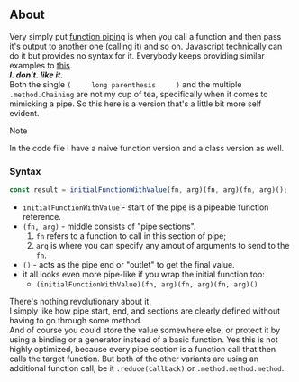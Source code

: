 ## About     
Very simply put [function piping](https://en.wikipedia.org/wiki/Pipeline_(software)#:~:text=The%20name%20%22pipeline%22%20comes%20from,byte%20streams%20as%20data%20objects.) is when you call a function and then pass it's output to another one (calling it) and so on.
Javascript technically can do it but provides no syntax for it. 
Everybody keeps providing similar examples to [this](https://medium.com/@ian_grubb/function-piping-in-javascript-a125b0876a2b).      
***I. don't. like it.***        
Both the single `(     long parenthesis     )` and the multiple `.method.Chaining` are not my cup of tea, specifically when it comes to mimicking a pipe. So this here is a version that's a little bit more self evident.          
> [!NOTE]
> In the code file I have a naive function version and a class version as well.         
### Syntax        
```javascript      
const result = initialFunctionWithValue(fn, arg)(fn, arg)(fn, arg)();
```    

- `initialFunctionWithValue` - start of the pipe is a pipeable function reference.
- `(fn, arg)` - middle consists of "pipe sections".
  1. `fn` refers to a function to call in this section of pipe;
  2. `arg` is where you can specify any amout of arguments to send to the `fn`.
- `()` - acts as the pipe end or "outlet" to get the final value.
- it all looks even more pipe-like if you wrap the initial function too:
  - `(initialFunctionWithValue)(fn, arg)(fn, arg)(fn, arg)()`

There's nothing revolutionary about it.      
I simply like how pipe start, end, and sections are clearly defined without having to go through some method.     
And of course you could store the value somewhere else, or protect it by using a binding or a generator instead of a basic function. 
Yes this is not highly optimized, because every pipe section is a function call that then calls the target function.
But both of the other variants are using an additional function call, be it `.reduce(callback)` or `.method.method.method`.
